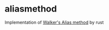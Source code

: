 aliasmethod
====

Implementation of [Walker's Alias method](https://en.wikipedia.org/wiki/Alias_method) by rust
